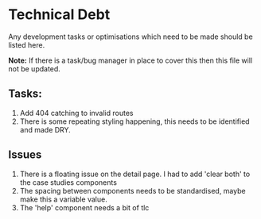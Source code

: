# Technical Debt
Any development tasks or optimisations which need to be made should be listed here.

**Note:** If there is a task/bug manager in place to cover this then this file will not be updated.

## Tasks:
1. Add 404 catching to invalid routes
2. There is some repeating styling happening, this needs to be identified and made DRY.

## Issues
1. There is a floating issue on the detail page. I had to add 'clear both' to the case studies components
2. The spacing between components needs to be standardised, maybe make this a variable value.
3. The 'help' component needs a bit of tlc
